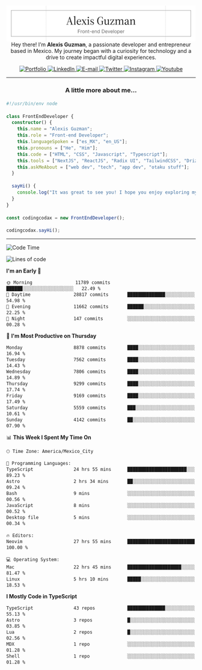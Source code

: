 <img align='right' src="./Banner.png" width="" />
<p align='center'>Hey there! I’m <strong>Alexis Guzman</strong>, a passionate developer and entrepreneur based in Mexico. My journey began with a curiosity for technology and a drive to create impactful digital experiences.</p>

<div align='center'>
  <a href='https://www.codingcodax.dev' target='_blank'>
    <img alt='Portfolio' src='https://img.shields.io/badge/Portfolio-black?logo=vercel&style=flat-square'>
  </a>
  <a href='https://linkedin.com/in/codingcodax' target='_blank'>
    <img alt='LinkedIn' src='https://img.shields.io/badge/LinkedIn-black?logo=LinkedIn&style=flat-square'>
  </a>
  <a href='mailto:hello@codingcodax.com' target='_blank'>
    <img alt='E-mail' src='https://img.shields.io/badge/Email-black?logo=Gmail&style=flat-square'>
  </a>
  <a href='https://x.com/codingcodax' target='_blank'>
    <img alt='Twitter' src='https://img.shields.io/badge/X-black?logo=X&style=flat-square'>
  </a>
  <a href='https://www.instagram.com/codingcodax' target='_blank'>
    <img alt='Instagram' src='https://img.shields.io/badge/Instagram-black?logo=Instagram&style=flat-square'>
  </a>
  <a href='https://www.youtube.com/@codingcodax' target='_blank'>
    <img alt='Youtube' src='https://img.shields.io/badge/YouTube-black?logo=Youtube&style=flat-square'>
  </a>
</div>


---

<h3 align='center'>A little more about me...</h3>

```typescript
#!/usr/bin/env node

class FrontEndDeveloper {
  constructor() {
    this.name = "Alexis Guzman";
    this.role = "Front-end Developer";
    this.languageSpoken = ["es_MX", "en_US"];
    this.pronouns = ["He", "Him"];
    this.code = ["HTML", "CSS", "Javascript", "Typescript"];
    this.tools = ["NextJS", "ReactJS", "Radix UI", "TailwindCSS", "Drizzle", "tRPC"];
    this.askMeAbout = ["web dev", "tech", "app dev", "otaku stuff"];
  }

  sayHi() {
    console.log("It was great to see you! I hope you enjoy exploring my work.");
  }
}

const codingcodax = new FrontEndDeveloper();

codingcodax.sayHi();
```

---

<!--START_SECTION:waka-->
![Code Time](http://img.shields.io/badge/Code%20Time-3%2C940%20hrs%2023%20mins-blue)

![Lines of code](https://img.shields.io/badge/From%20Hello%20World%20I%27ve%20Written-9.9%20million%20lines%20of%20code-blue)

**I'm an Early 🐤** 

```text
🌞 Morning                11789 commits       ██████░░░░░░░░░░░░░░░░░░░   22.49 % 
🌆 Daytime                28817 commits       ██████████████░░░░░░░░░░░   54.98 % 
🌃 Evening                11662 commits       ██████░░░░░░░░░░░░░░░░░░░   22.25 % 
🌙 Night                  147 commits         ░░░░░░░░░░░░░░░░░░░░░░░░░   00.28 % 
```
📅 **I'm Most Productive on Thursday** 

```text
Monday                   8878 commits        ████░░░░░░░░░░░░░░░░░░░░░   16.94 % 
Tuesday                  7562 commits        ████░░░░░░░░░░░░░░░░░░░░░   14.43 % 
Wednesday                7806 commits        ████░░░░░░░░░░░░░░░░░░░░░   14.89 % 
Thursday                 9299 commits        ████░░░░░░░░░░░░░░░░░░░░░   17.74 % 
Friday                   9169 commits        ████░░░░░░░░░░░░░░░░░░░░░   17.49 % 
Saturday                 5559 commits        ███░░░░░░░░░░░░░░░░░░░░░░   10.61 % 
Sunday                   4142 commits        ██░░░░░░░░░░░░░░░░░░░░░░░   07.90 % 
```


📊 **This Week I Spent My Time On** 

```text
🕑︎ Time Zone: America/Mexico_City

💬 Programming Languages: 
TypeScript               24 hrs 55 mins      ██████████████████████░░░   89.23 % 
Astro                    2 hrs 34 mins       ██░░░░░░░░░░░░░░░░░░░░░░░   09.24 % 
Bash                     9 mins              ░░░░░░░░░░░░░░░░░░░░░░░░░   00.56 % 
JavaScript               8 mins              ░░░░░░░░░░░░░░░░░░░░░░░░░   00.52 % 
Desktop file             5 mins              ░░░░░░░░░░░░░░░░░░░░░░░░░   00.34 % 

🔥 Editors: 
Neovim                   27 hrs 55 mins      █████████████████████████   100.00 % 

💻 Operating System: 
Mac                      22 hrs 45 mins      ████████████████████░░░░░   81.47 % 
Linux                    5 hrs 10 mins       █████░░░░░░░░░░░░░░░░░░░░   18.53 % 
```

**I Mostly Code in TypeScript** 

```text
TypeScript               43 repos            ██████████████░░░░░░░░░░░   55.13 % 
Astro                    3 repos             █░░░░░░░░░░░░░░░░░░░░░░░░   03.85 % 
Lua                      2 repos             █░░░░░░░░░░░░░░░░░░░░░░░░   02.56 % 
MDX                      1 repo              ░░░░░░░░░░░░░░░░░░░░░░░░░   01.28 % 
Shell                    1 repo              ░░░░░░░░░░░░░░░░░░░░░░░░░   01.28 % 
```




<!--END_SECTION:waka-->
